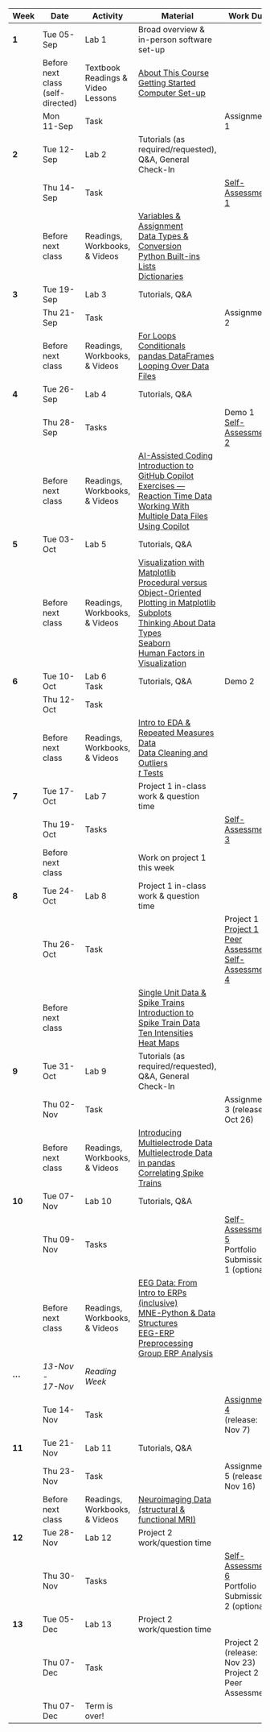 | Week   | Date                                   | Activity                               | Material                                                                                                                                                                                                                                                                                                                                                                                                                                                                                                                                                                  | Work Due                                                |
|--------|----------------------------------------|----------------------------------------|---------------------------------------------------------------------------------------------------------------------------------------------------------------------------------------------------------------------------------------------------------------------------------------------------------------------------------------------------------------------------------------------------------------------------------------------------------------------------------------------------------------------------------------------------------------------------|---------------------------------------------------------|
| **1**  | Tue 05-Sep                             | Lab 1                                  | Broad overview & in-person software set-up                                                                                                                                                                                                                                                                                                                                                                                                                                                                                                                                |                                                         |
|        | Before next class <br/>(self-directed) | Textbook Readings & <br/>Video Lessons | [About This Course](https://neuraldatascience.io/1-intro/why.html)<br/>[Getting Started](https://neuraldatascience.io/2-nds/introduction.html) <br/>[Computer Set-up](https://neuraldatascience.io/2b-setup/introduction.html)                                                                                                                                                                                                                                                                                                                                                  |                                                         |
|        | Mon 11-Sep                             | Task                                   |                                                                                                                                                                                                                                                                                                                                                                                                                                                                                                                                                                           | Assignment 1                                            |
| **2**  | Tue 12-Sep                             | Lab 2                                  | Tutorials (as required/requested), Q&A, General Check-In                                                                                                                                                                                                                                                                                                                                                                                                                                                                                                                  |                                                         |
|        | Thu 14-Sep                             | Task                                   |                                                                                                                                                                                                                                                                                                                                                                                                                                                                                                                                                                           | [Self-Assessment 1](https://forms.office.com/r/jbmdc8hZbs)                                       |
|        | Before next class                      | Readings, Workbooks, & Videos          | [Variables & Assignment](https://neuraldatascience.io/3-python/variables_assignment.html)<br/>[Data Types & Conversion](https://neuraldatascience.io/3-python/types_conversion.html)<br/>[Python Built-ins](https://neuraldatascience.io/3-python/builtin.html)<br/>[Lists](https://neuraldatascience.io/3-python/lists.html)<br/>[Dictionaries](https://neuraldatascience.io/3-python/dictionaries.html)                                                                                                                                                                                               |                                                         |
| **3**  | Tue 19-Sep                             | Lab 3                                  | Tutorials, Q&A                                                                                                                                                                                                                                                                                                                                                                                                                                                                                                                  |                                                         |
|        | Thu 21-Sep                             | Task                                   |                                                                                                                                                                                                                                                                                                                                                                                                                                                                                                                                                                           | Assignment 2                                            |
|        | Before next class                      | Readings, Workbooks, & Videos          | [For Loops](https://neuraldatascience.io/3-python/for_loops.html)<br/>[Conditionals](https://neuraldatascience.io/3-python/conditionals.html)<br/>[pandas DataFrames](https://neuraldatascience.io/3-python/pandas_dataframes.html)<br/>[Looping Over Data Files](https://neuraldatascience.io/3-python/looping_data_files.html)                                                                                                                                                                                                                                                                      |                                                         |
| **4**  | Tue 26-Sep                             | Lab 4                                  | Tutorials, Q&A                                                                                                                                                                                                                                                                                                                                                                                                                                                                                                                |                                                         |
|        | Thu 28-Sep                             | Tasks                                  |                                                                                                                                                                                                                                                                                                                                                                                                                                                                                                                                                                           | Demo 1<br/>[Self-Assessment 2](https://forms.office.com/r/0iciv1FzMs)                           |
|        | Before next class                      | Readings, Workbooks, & Videos          | [AI-Assisted Coding](https://neuraldatascience.io/3b-ai_assisted/introduction.html)<br/>[Introduction to GitHub Copilot](https://neuraldatascience.io/3b-ai_assisted/ai_assisted.html)<br/>[Exercises — Reaction Time Data](https://neuraldatascience.io/3b-ai_assisted/rt_data.html)<br/>[Working With Multiple Data Files Using Copilot](https://neuraldatascience.io/3b-ai_assisted/multi_data_files.html)                                                                                                                                                             |                                                         |
| **5**  | Tue 03-Oct                             | Lab 5                                  | Tutorials, Q&A                                                                                                                                                                                                                                                                                                                                                                                                                                                                                                                  |                                                         |
|        | Before next class                      | Readings, Workbooks, & Videos          | [Visualization with Matplotlib](https://neuraldatascience.io/4-viz/plotting.html)<br/>[Procedural versus Object-Oriented Plotting in Matplotlib](https://neuraldatascience.io/4-viz/proc_vs_oo.html) <br/>[Subplots](https://neuraldatascience.io/4-viz/subplots.html)<br/>[Thinking About Data Types](https://neuraldatascience.io/4-viz/plotting_types.html)<br/>[Seaborn](https://neuraldatascience.io/4-viz/seaborn.html)<br/>[Human Factors in Visualization](https://neuraldatascience.io/4-viz/human_factors.html) |                                                         |
| **6**  | Tue 10-Oct                             | Lab 6 <br/> Task                                | Tutorials, Q&A                                                                                                                                                                                                                                                                                                                                                                                                                                                                                                                  |                   Demo 2                                      |
|        | Thu 12-Oct                             | Task                                   |                                                                                                                                                                                                                                                                                                                                                                                                                                                                                                                                                                           |                       |
|        | Before next class                      | Readings, Workbooks, & Videos          | [Intro to EDA & Repeated Measures Data](https://neuraldatascience.io/5-eda/repeated_measures.html)<br/>[Data Cleaning and Outliers](https://neuraldatascience.io/5-eda/data_cleaning.html)<br/>[*t* Tests](https://neuraldatascience.io/5-eda/ttests.html)                                                                                                                                                                                                                                                                                                                           |                                                         |
| **7**  | Tue 17-Oct                             | Lab 7                                  | Project 1 in-class work & question time                                                                                                                                                                                                                                                                                                                                                                                                                                                                                                                                   |                                                         |
|        | Thu 19-Oct                             | Tasks                                  |                                                                                                                                                                                                                                                                                                                                                                                                                                                                                                                                                                           | [Self-Assessment 3](https://forms.office.com/r/3smRz8m8z6)                               |
|        | Before next class                      |                                        | Work on project 1 this week                                                                                                                                                                                                                                                                                                                                                                                                                                                                                                                                               |                                                         |
| **8**  | Tue 24-Oct                             | Lab 8                                  | Project 1 in-class work & question time                                                                                                                                                                                                                                                                                                                                                                                                                                                                                                                                   |                                                         |
|        | Thu 26-Oct                             | Task                                   |                                                                                                                                                                                                                                                                                                                                                                                                                                                                                                                                                                           | Project 1 <br/> [Project 1 Peer Assessment](https://forms.office.com/r/AAyHxVW7wA) <br/> [Self-Assessment 4](https://forms.office.com/r/FQS9mkhTmw)                           |
|        | Before next class                      |                                        | [Single Unit Data & Spike Trains](https://neuraldatascience.io/6-single_unit/single_unit_intro.html) <br/>[Introduction to Spike Train Data](https://neuraldatascience.io/6-single_unit/intro_spike_trains.html) <br/> [Ten Intensities](https://neuraldatascience.io/6-single_unit/ten_intensities.html)<br/>[Heat Maps](https://neuraldatascience.io/6-single_unit/heat_maps.html)                                                                                                                                                                                                                                                                           |                                                         |
| **9**  | Tue 31-Oct                             | Lab 9                                  | Tutorials (as required/requested), Q&A, General Check-In                                                                                                                                                                                                                                                                                                                                                                                                                                                                                                                  |                                                         |
|        | Thu 02-Nov                             | Task                                   |                                                                                                                                                                                                                                                                                                                                                                                                                                                                                                                                                                           | Assignment 3 (release: Oct 26)                                           |
|        | Before next class                      | Readings, Workbooks, & Videos          | [Introducing Multielectrode Data](https://neuraldatascience.io/6-single_unit/intro_multielec_data.html) <br/> [Multielectrode Data in pandas](https://neuraldatascience.io/6-single_unit/pandas_multielec.html) <br/> [Correlating Spike Trains](https://neuraldatascience.io/6-single_unit/corr_spike_trains.html)                                                                                                                                                                                                                                                                                                                                                                 |                                                         |
| **10** | Tue 07-Nov                             | Lab 10                                 | Tutorials, Q&A                                                                                                                                                                                                                                                                                                                                                                                                                                                                                                                  |                                                         |
|        | Thu 09-Nov                             | Tasks                                  |                                                                                                                                                                                                                                                                                                                                                                                                                                                                                                                                                                           | [Self-Assessment 5](https://forms.office.com/r/i4uzrfYyCh) <br/> Portfolio Submission 1 (optional)|
|        | Before next class                      | Readings, Workbooks, & Videos          | [EEG Data: From Intro to ERPs (inclusive)](https://neuraldatascience.io/7-eeg/introduction.html) <br/> [MNE-Python & Data Structures](https://neuraldatascience.io/7-eeg/mne_python.html) <br/> [EEG-ERP Preprocessing](https://neuraldatascience.io/7-eeg/erp_preprocessing.html) <br/> [Group ERP Analysis](https://neuraldatascience.io/7-eeg/erp_group.html)                                                                                                                                                                                                                                                                                                     |                                                         |
|    **···**    | *13-Nov - <br/> 17-Nov*                        | *Reading Week*          |  |       |                                        |                                        |                                                                                                                                                                                                                                                                                                                                                                                                                                                                                                                                                                           |                                                         |
|        | Tue 14-Nov                             | Task                                   |                                                                                                                                                                                                                                                                                                                                                                                                                                                                                                                                                                           | [Assignment 4](https://classroom.github.com/a/ZlHmoxjb) <br/> (release: Nov 7)              |
| **11** | Tue 21-Nov                             | Lab 11                                 | Tutorials, Q&A                                                                                                                                                                                                                                                                                                                                                                                                                                                                                                                                            |                                                         |
|        | Thu 23-Nov                             | Task                                   |                                                                                                                                                                                                                                                                                                                                                                                                                                                                                                                                                                           | Assignment 5 (release: Nov 16)                                           |
|        | Before next class                      | Readings, Workbooks, & Videos          | [Neuroimaging Data (structural & functional MRI)](https://neuraldatascience.io/8-mri/read_viz.html)                                                                                                                                                                                                                                                                                                                                                                                                                                                                     |                                                         |
|   **12**      | Tue 28-Nov                             | Lab 12                                 | Project 2 work/question time                                                                                                                                                                                                                                                                                                                                                                                                                                                                                                                                            |                                                         |
| | Thu 30-Nov                             | Tasks                                  |                                                                                                                                                                                                                                                                                                                                                                                                                                                                                                                                                                           |  [Self-Assessment 6](https://forms.office.com/r/hiDMDJsrAP) <br/> Portfolio Submission 2 (optional)|
|   **13**      | Tue 05-Dec                             | Lab 13                                 | Project 2 work/question time                                                                                                                                                                                                                                                                                                                                                                                                                                                                                                                                                                                                                                                                                                                                                                                                                                                                                                                                                                                                                                                                                                                      |                                                         |
|        | Thu 07-Dec                             | Task                                   |                                                                                                                                                                                                                                                                                                                                                                                                                                                                                                                                                                           | Project 2 (release: Nov 23) <br/> Project 2 Peer Assessment                 |
| | Thu 07-Dec                             | Term is over!                          |

